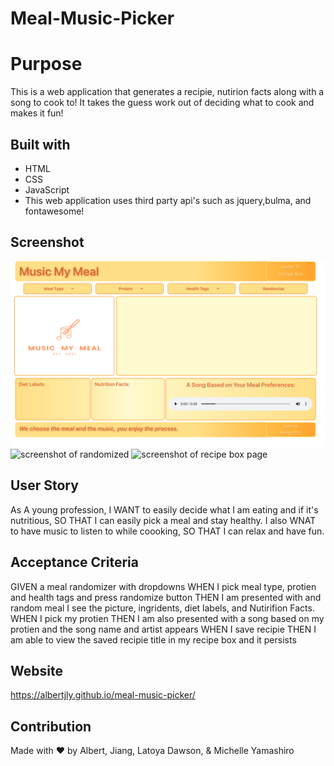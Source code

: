 # Meal-Music-Picker

# Purpose
This is a web application that generates a recipie, nutirion facts along with a song to cook to! It takes the guess work out of deciding what to cook and makes it fun! 

## Built with 
* HTML
* CSS
* JavaScript
* This web application uses third party api's such as jquery,bulma, and fontawesome!

## Screenshot
![screenshot of startpage](/assets/images/startpage.png)
![screenshot of randomized](/assets/images/)
![screenshot of recipe box page](/assets/images/)


## User Story
As A young profession,
I WANT to easily decide what I am eating and if it's nutritious,
SO THAT I can easily pick a meal and stay healthy.
I also WNAT to have music to listen to while coooking, 
SO THAT I can relax and have fun.


## Acceptance Criteria 
GIVEN a meal randomizer with dropdowns
WHEN I pick meal type, protien and health tags and press randomize button
THEN I am presented with and random meal I see the picture, ingridents, diet labels, and Nutirifion Facts. 
WHEN I pick my protien 
THEN I am also presented with a song based on my protien and the song name and artist appears 
WHEN I save recipie 
THEN I am able to view the saved recipie title in my recipe box and it persists 

## Website
https://albertjly.github.io/meal-music-picker/

## Contribution
Made with ❤️  by  Albert, Jiang, Latoya Dawson, & Michelle Yamashiro 



